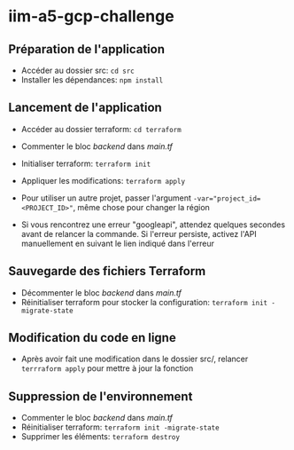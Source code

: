 # iim-a5-gcp-challenge

## Préparation de l'application

- Accéder au dossier src: ```cd src```
- Installer les dépendances: ```npm install```

## Lancement de l'application

- Accéder au dossier terraform: ```cd terraform```
- Commenter le bloc *backend* dans *main.tf*
- Initialiser terraform: ```terraform init```
- Appliquer les modifications: ```terraform apply```
- Pour utiliser un autre projet, passer l'argument ```-var="project_id=<PROJECT_ID>"```, même chose pour changer la région

- Si vous rencontrez une erreur "googleapi", attendez quelques secondes avant de relancer la commande. Si l'erreur persiste, activez l'API manuellement en suivant le lien indiqué dans l'erreur

## Sauvegarde des fichiers Terraform

- Décommenter le bloc *backend* dans *main.tf*
- Réinitialiser terraform pour stocker la configuration: ```terraform init -migrate-state```

## Modification du code en ligne

- Après avoir fait une modification dans le dossier src/, relancer ```terrraform apply``` pour mettre à jour la fonction

## Suppression de l'environnement

- Commenter le bloc *backend* dans *main.tf*
- Réinitialiser terraform: ```terraform init -migrate-state```
- Supprimer les éléments: ```terraform destroy```
